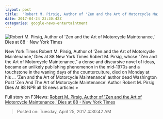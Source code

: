 ```yaml
---
layout: post
title:  "Robert M. Pirsig, Author of 'Zen and the Art of Motorcycle Maintenance,' Dies at 88 - New York Times"
date: 2017-04-24 23:30:42Z
categories: google-news-entertaintment
---
```


![Robert M. Pirsig, Author of 'Zen and the Art of Motorcycle Maintenance,' Dies at 88 - New York Times](https://static01.nyt.com/images/2017/04/25/arts/PIRSIG1/PIRSIG1-facebookJumbo.jpg)

New York Times Robert M. Pirsig, Author of 'Zen and the Art of Motorcycle Maintenance,' Dies at 88 New York Times Robert M. Pirsig, whose “Zen and the Art of Motorcycle Maintenance,” a dense and discursive novel of ideas, became an unlikely publishing phenomenon in the mid-1970s and a touchstone in the waning days of the counterculture, died on Monday at his ... 'Zen and the Art of Motorcycle Maintenance' author dead Washington Post 'Zen And The Art of Motorcycle Maintenance' Author Robert M. Pirsig Dies At 88 NPR all 18 news articles »


Full story on F3News: [Robert M. Pirsig, Author of 'Zen and the Art of Motorcycle Maintenance,' Dies at 88 - New York Times](http://www.f3nws.com/n/JXXKxC)

> Posted on: Tuesday, April 25, 2017 4:30:42 AM
